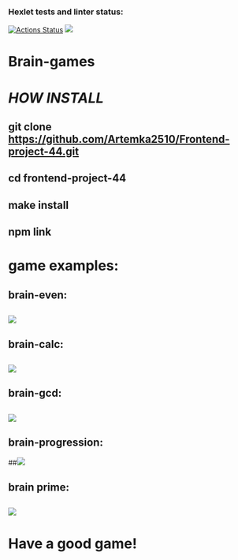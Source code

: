 ### Hexlet tests and linter status:
[![Actions Status](https://github.com/Artemka2510/frontend-project-44/workflows/hexlet-check/badge.svg)](https://github.com/Artemka2510/frontend-project-44/actions)
<a href="https://codeclimate.com/github/Artemka2510/Frontend-project-44/maintainability"><img src="https://api.codeclimate.com/v1/badges/94fb60e8586615b090af/maintainability" /></a>

# Brain-games
# *HOW INSTALL*
## git clone https://github.com/Artemka2510/Frontend-project-44.git
## __cd frontend-project-44__
## __make install__
## __npm link__

# game examples:
## brain-even:
## <a href="https://asciinema.org/a/HN81nJ3rBINtUh0v1xDTgfvg7" target="_blank"><img src="https://asciinema.org/a/HN81nJ3rBINtUh0v1xDTgfvg7.svg" /></a>

## brain-calc:
## <a href="https://asciinema.org/a/IISzHQt8lyl0wmWvVAhKrCs43" target="_blank"><img src="https://asciinema.org/a/IISzHQt8lyl0wmWvVAhKrCs43.svg" /></a>

## brain-gcd:
## <a href="https://asciinema.org/a/wiIcSUUM7XMrS2d7DMsEIWZXG" target="_blank"><img src="https://asciinema.org/a/wiIcSUUM7XMrS2d7DMsEIWZXG.svg" /></a>

## brain-progression:
##<a href="https://asciinema.org/a/Z4xBL0jJTsunuWRYFbI3U8MDc" target="_blank"><img src="https://asciinema.org/a/Z4xBL0jJTsunuWRYFbI3U8MDc.svg" /></a>

## brain prime:
## <a href="https://asciinema.org/a/mfusqt5UTT09J4y4wgtlaymP2" target="_blank"><img src="https://asciinema.org/a/mfusqt5UTT09J4y4wgtlaymP2.svg" /></a>

# Have a good game!